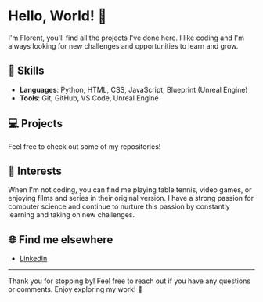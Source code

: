# Hello, World! 👋

I'm Florent, you'll find all the projects I've done here. I like coding and I'm always looking for new challenges and opportunities to learn and grow.

## 🚀 Skills

- **Languages**: Python, HTML, CSS, JavaScript, Blueprint (Unreal Engine)
- **Tools**: Git, GitHub, VS Code, Unreal Engine

## 💻 Projects

Feel free to check out some of my repositories!

## 🎯 Interests

When I'm not coding, you can find me playing table tennis, video games, or enjoying films and series in their original version. I have a strong passion for computer science and continue to nurture this passion by constantly learning and taking on new challenges.

## 🌐 Find me elsewhere

- [LinkedIn](https://www.linkedin.com/in/florent-spring-32035914b/)

---

Thank you for stopping by! Feel free to reach out if you have any questions or comments. Enjoy exploring my work! 👀
